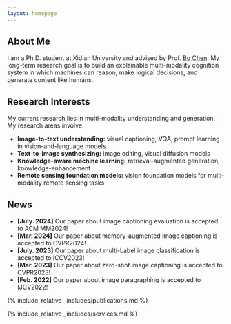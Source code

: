 ```yaml
---
layout: homepage
---
```


## About Me

I am a Ph.D. student at Xidian University and advised by Prof. [Bo Chen](https://web.xidian.edu.cn/bchen/).  My long-term research goal is to build an explainable multi-modality cognition system in which machines can reason, make logical decisions, and generate content like humans. 

## Research Interests
My current research lies in multi-modality understanding and generation. My research areas involve:
- **Image-to-text understanding:** visual captioning, VQA, prompt learning in vision-and-language models
- **Text-to-image synthesizing:** image editing, visual diffusion models
- **Knowledge-aware machine learning:** retrieval-augmented generation, knowledge-enhancement
- **Remote sensing foundation models:** vision foundation models for multi-modality remote sensing tasks

## News
- **[July. 2024]** Our paper about image captioning evaluation is accepted to ACM MM2024!
- **[Mar. 2024]** Our paper about memory-augmented image captioning is accepted to CVPR2024!
- **[July. 2023]** Our paper about multi-Label image classification is accepted to ICCV2023!
- **[Mar. 2023]** Our paper about zero-shot image captioning is accepted to CVPR2023!
- **[Feb. 2022]** Our paper about image paragraphing is accepted to IJCV2022!

{% include_relative _includes/publications.md %}

{% include_relative _includes/services.md %}
